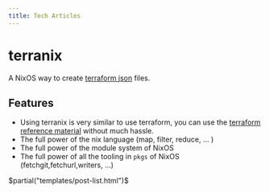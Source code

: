```yaml
---
title: Tech Articles
---
```


# terranix

A NixOS way to create [terraform json](https://www.terraform.io/docs/configuration/syntax-json.html) files.

## Features

* Using terranix is very similar to use terraform, you can use the
  [terraform reference material](https://www.terraform.io/docs/providers/index.html) without much hassle.
* The full power of the nix language (map, filter, reduce, ... )
* The full power of the module system of NixOS
* The full power of all the tooling in `pkgs` of NixOS (fetchgit,fetchurl,writers, ...)

$partial("templates/post-list.html")$
